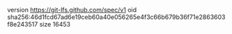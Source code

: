 version https://git-lfs.github.com/spec/v1
oid sha256:46d1fcd67ad6e19ceb60a40e056265e4f3c66b679b36f71e2863603f8e243517
size 16453
